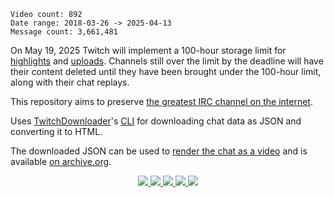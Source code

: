 <!-- Statistics -->
```
Video count: 892
Date range: 2018-03-26 -> 2025-04-13
Message count: 3,661,481
```

On May 19, 2025 Twitch will implement a 100-hour storage limit for [highlights](https://help.twitch.tv/s/article/video-on-demand#highlights) and [uploads](https://help.twitch.tv/s/article/video-on-demand#uploads). Channels still over the limit by the deadline will have their content deleted until they have been brought under the 100-hour limit, along with their chat replays.

This repository aims to preserve [the greatest IRC channel on the internet](https://www.twitch.tv/popout/greatsphynx/chat).

Uses [TwitchDownloader](https://github.com/lay295/TwitchDownloader)'s [CLI](https://github.com/lay295/TwitchDownloader/blob/master/TwitchDownloaderCLI/README.md) for downloading chat data as JSON and converting it to HTML. 

The downloaded JSON can be used to [render the chat as a video](https://github.com/lay295/TwitchDownloader/blob/master/TwitchDownloaderCLI/README.md#arguments-for-mode-chatrender) and is available [on archive.org](https://archive.org/details/greatsphynx-chat-archive-json).

<p align='center'>
	<picture>
		<a href='https://www.twitch.tv/popout/greatsphynx/chat'>
			<img src='https://static-cdn.jtvnw.net/emoticons/v2/emotesv2_1c09fae8d05043bc98f007b22b0ceb4d/default/dark/1.0'>
		</a>
	</picture>
	<picture>
		<a href='https://www.twitch.tv/popout/greatsphynx/chat'>
			<img src='https://cdn.7tv.app/emote/01JNJJT230T9MPBCPAMEY9CYRP/1x.webp'>
		</a>
	</picture>
	<picture>
		<a href='https://www.twitch.tv/popout/greatsphynx/chat'>
			<img src='https://cdn.betterttv.net/emote/665e3c1ee47776776a3b4fe3/1x'>
		</a>
	</picture>
	<picture>
		<a href='https://www.twitch.tv/popout/greatsphynx/chat'>
			<img src='https://cdn.betterttv.net/emote/5fdc7773a926f43485cebbf3/1x'>
		</a>
	</picture>
	<picture>
		<a href='https://www.twitch.tv/popout/greatsphynx/chat'>
			<img src='https://cdn.betterttv.net/emote/5e9f54fdce7cbf62fe15713a/1x'>
		</a>
	</picture>
</p>
